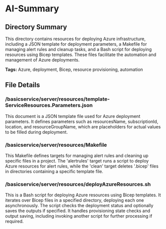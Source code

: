 # AI-Summary
## Directory Summary
This directory contains resources for deploying Azure infrastructure, including a JSON template for deployment parameters, a Makefile for managing alert rules and cleanup tasks, and a Bash script for deploying resources using Bicep templates. These files facilitate the automation and management of Azure deployments.

**Tags:** Azure, deployment, Bicep, resource provisioning, automation

## File Details
    
### /basicservice/server/resources/template-ServiceResources.Parameters.json
This document is a JSON template file used for Azure deployment parameters. It defines parameters such as resourcesName, subscriptionId, location, and resourceGroupName, which are placeholders for actual values to be filled during deployment.

### /basicservice/server/resources/Makefile
This Makefile defines targets for managing alert rules and cleaning up specific files in a project. The 'alertrules' target runs a script to deploy Azure resources for alert rules, while the 'clean' target deletes '.bicep' files in directories containing a specific template file.

### /basicservice/server/resources/deployAzureResources.sh
This is a Bash script for deploying Azure resources using Bicep templates. It iterates over Bicep files in a specified directory, deploying each one asynchronously. The script checks the deployment status and optionally saves the outputs if specified. It handles provisioning state checks and output saving, including invoking another script for further processing if required.
